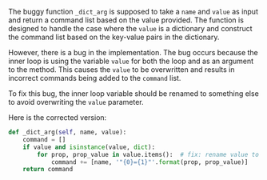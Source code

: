 The buggy function `_dict_arg` is supposed to take a `name` and `value` as input and return a command list based on the value provided. The function is designed to handle the case where the `value` is a dictionary and construct the command list based on the key-value pairs in the dictionary.

However, there is a bug in the implementation. The bug occurs because the inner loop is using the variable `value` for both the loop and as an argument to the method. This causes the `value` to be overwritten and results in incorrect commands being added to the `command` list.

To fix this bug, the inner loop variable should be renamed to something else to avoid overwriting the `value` parameter.

Here is the corrected version:
```python
def _dict_arg(self, name, value):
    command = []
    if value and isinstance(value, dict):
        for prop, prop_value in value.items():  # fix: rename value to prop_value
            command += [name, '"{0}={1}"'.format(prop, prop_value)]
    return command
```